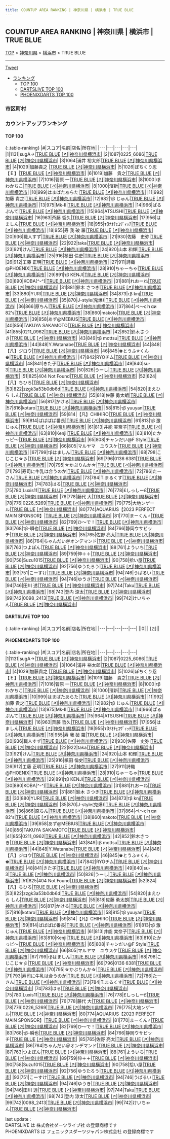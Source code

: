 ```yaml
---
title: COUNTUP AREA RANKING | 神奈川県 | 横浜市 | TRUE BLUE
---
```

## COUNTUP AREA RANKING | 神奈川県 | 横浜市 | TRUE BLUE

[TOP](/darts/rank/) > [神奈川県](/darts/rank/神奈川県/) > [横浜市](/darts/rank/神奈川県/横浜市/) > TRUE BLUE

___

<a href="https://twitter.com/share?ref_src=twsrc%5Etfw" data-text="COUNTUP AREA RANKING | 神奈川県横浜市TRUE BLUE" class="twitter-share-button" data-hashtags="DARTSLIVE,PHOENIXDARTS,darts,ダーツ" data-show-count="false">Tweet</a>

* [ランキング](#カウントアップランキング)
    * [TOP 100](#top-100)
    * [DARTSLIVE TOP 100](#dartslive-top-100)
    * [PHOENIXDARTS TOP 100](#phoenixdarts-top-100)

### 市区町村

<ul>

</ul>

### カウントアップランキング

#### TOP 100



{:.table-ranking}
|#|スコア|名前|店名|所在地|
|---|---|---|---|---|
|1|1131|<span class="rank-name-pd">sugA→</span>|<a href="/darts/rank/shops/10594.html">TRUE BLUE</a> <a href="https://vs.phoenixdarts.com/jp/shop/shopDetailInfo/s_10594?s_seq=10594">[↗]</a>|<a href="/darts/rank/神奈川県/横浜市">神奈川県横浜市</a>|
|2|1087|<span class="rank-name-pd">0225_6086</span>|<a href="/darts/rank/shops/10594.html">TRUE BLUE</a> <a href="https://vs.phoenixdarts.com/jp/shop/shopDetailInfo/s_10594?s_seq=10594">[↗]</a>|<a href="/darts/rank/神奈川県/横浜市">神奈川県横浜市</a>|
|3|1064|<span class="rank-name-pd"><span class="pro-icon-pd"></span>浦井 裕太郎</span>|<a href="/darts/rank/shops/10594.html">TRUE BLUE</a> <a href="https://vs.phoenixdarts.com/jp/shop/shopDetailInfo/s_10594?s_seq=10594">[↗]</a>|<a href="/darts/rank/神奈川県/横浜市">神奈川県横浜市</a>|
|4|1029|<span class="rank-name-pd">加藤貴之 </span>|<a href="/darts/rank/shops/10594.html">TRUE BLUE</a> <a href="https://vs.phoenixdarts.com/jp/shop/shopDetailInfo/s_10594?s_seq=10594">[↗]</a>|<a href="/darts/rank/神奈川県/横浜市">神奈川県横浜市</a>|
|5|1026|<span class="rank-name-pd">ぽちくり忍【Ｅ】</span>|<a href="/darts/rank/shops/10594.html">TRUE BLUE</a> <a href="https://vs.phoenixdarts.com/jp/shop/shopDetailInfo/s_10594?s_seq=10594">[↗]</a>|<a href="/darts/rank/神奈川県/横浜市">神奈川県横浜市</a>|
|6|1019|<span class="rank-name-pd">加藤　貴之</span>|<a href="/darts/rank/shops/10594.html">TRUE BLUE</a> <a href="https://vs.phoenixdarts.com/jp/shop/shopDetailInfo/s_10594?s_seq=10594">[↗]</a>|<a href="/darts/rank/神奈川県/横浜市">神奈川県横浜市</a>|
|7|1016|<span class="rank-name-pd">菅原 一</span>|<a href="/darts/rank/shops/10594.html">TRUE BLUE</a> <a href="https://vs.phoenixdarts.com/jp/shop/shopDetailInfo/s_10594?s_seq=10594">[↗]</a>|<a href="/darts/rank/神奈川県/横浜市">神奈川県横浜市</a>|
|8|1000|<span class="rank-name-pd">τβわかちこ</span>|<a href="/darts/rank/shops/10594.html">TRUE BLUE</a> <a href="https://vs.phoenixdarts.com/jp/shop/shopDetailInfo/s_10594?s_seq=10594">[↗]</a>|<a href="/darts/rank/神奈川県/横浜市">神奈川県横浜市</a>|
|8|1000|<span class="rank-name-pd">濱新</span>|<a href="/darts/rank/shops/10594.html">TRUE BLUE</a> <a href="https://vs.phoenixdarts.com/jp/shop/shopDetailInfo/s_10594?s_seq=10594">[↗]</a>|<a href="/darts/rank/神奈川県/横浜市">神奈川県横浜市</a>|
|10|999|<span class="rank-name-pd">はまばたあらた</span>|<a href="/darts/rank/shops/10594.html">TRUE BLUE</a> <a href="https://vs.phoenixdarts.com/jp/shop/shopDetailInfo/s_10594?s_seq=10594">[↗]</a>|<a href="/darts/rank/神奈川県/横浜市">神奈川県横浜市</a>|
|11|992|<span class="rank-name-pd"><span class="pro-icon-pd"></span>加藤 貴之</span>|<a href="/darts/rank/shops/10594.html">TRUE BLUE</a> <a href="https://vs.phoenixdarts.com/jp/shop/shopDetailInfo/s_10594?s_seq=10594">[↗]</a>|<a href="/darts/rank/神奈川県/横浜市">神奈川県横浜市</a>|
|12|982|<span class="rank-name-pd">τβ じゅん</span>|<a href="/darts/rank/shops/10594.html">TRUE BLUE</a> <a href="https://vs.phoenixdarts.com/jp/shop/shopDetailInfo/s_10594?s_seq=10594">[↗]</a>|<a href="/darts/rank/神奈川県/横浜市">神奈川県横浜市</a>|
|13|975|<span class="rank-name-pd">Mk-Ⅱ</span>|<a href="/darts/rank/shops/10594.html">TRUE BLUE</a> <a href="https://vs.phoenixdarts.com/jp/shop/shopDetailInfo/s_10594?s_seq=10594">[↗]</a>|<a href="/darts/rank/神奈川県/横浜市">神奈川県横浜市</a>|
|14|966|<span class="rank-name-pd">ぱるぷんて</span>|<a href="/darts/rank/shops/10594.html">TRUE BLUE</a> <a href="https://vs.phoenixdarts.com/jp/shop/shopDetailInfo/s_10594?s_seq=10594">[↗]</a>|<a href="/darts/rank/神奈川県/横浜市">神奈川県横浜市</a>|
|15|964|<span class="rank-name-pd">ATSUSHI</span>|<a href="/darts/rank/shops/10594.html">TRUE BLUE</a> <a href="https://vs.phoenixdarts.com/jp/shop/shopDetailInfo/s_10594?s_seq=10594">[↗]</a>|<a href="/darts/rank/神奈川県/横浜市">神奈川県横浜市</a>|
|16|963|<span class="rank-name-pd"><span class="pro-icon-pd"></span>斉藤 哲久</span>|<a href="/darts/rank/shops/10594.html">TRUE BLUE</a> <a href="https://vs.phoenixdarts.com/jp/shop/shopDetailInfo/s_10594?s_seq=10594">[↗]</a>|<a href="/darts/rank/神奈川県/横浜市">神奈川県横浜市</a>|
|17|956|<span class="rank-name-pd">はましん</span>|<a href="/darts/rank/shops/10594.html">TRUE BLUE</a> <a href="https://vs.phoenixdarts.com/jp/shop/shopDetailInfo/s_10594?s_seq=10594">[↗]</a>|<a href="/darts/rank/神奈川県/横浜市">神奈川県横浜市</a>|
|18|955|<span class="rank-name-pd">τβﾅｵﾁｪｺｳﾞｨｯﾁ</span>|<a href="/darts/rank/shops/10594.html">TRUE BLUE</a> <a href="https://vs.phoenixdarts.com/jp/shop/shopDetailInfo/s_10594?s_seq=10594">[↗]</a>|<a href="/darts/rank/神奈川県/横浜市">神奈川県横浜市</a>|
|18|955|<span class="rank-name-pd">寿 我 破 羅</span>|<a href="/darts/rank/shops/10594.html">TRUE BLUE</a> <a href="https://vs.phoenixdarts.com/jp/shop/shopDetailInfo/s_10594?s_seq=10594">[↗]</a>|<a href="/darts/rank/神奈川県/横浜市">神奈川県横浜市</a>|
|20|936|<span class="rank-name-pd">職人すず</span>|<a href="/darts/rank/shops/10594.html">TRUE BLUE</a> <a href="https://vs.phoenixdarts.com/jp/shop/shopDetailInfo/s_10594?s_seq=10594">[↗]</a>|<a href="/darts/rank/神奈川県/横浜市">神奈川県横浜市</a>|
|21|930|<span class="rank-name-pd">佐藤　史弥</span>|<a href="/darts/rank/shops/10594.html">TRUE BLUE</a> <a href="https://vs.phoenixdarts.com/jp/shop/shopDetailInfo/s_10594?s_seq=10594">[↗]</a>|<a href="/darts/rank/神奈川県/横浜市">神奈川県横浜市</a>|
|22|922|<span class="rank-name-pd">taka</span>|<a href="/darts/rank/shops/10594.html">TRUE BLUE</a> <a href="https://vs.phoenixdarts.com/jp/shop/shopDetailInfo/s_10594?s_seq=10594">[↗]</a>|<a href="/darts/rank/神奈川県/横浜市">神奈川県横浜市</a>|
|23|921|<span class="rank-name-pd">けん</span>|<a href="/darts/rank/shops/10594.html">TRUE BLUE</a> <a href="https://vs.phoenixdarts.com/jp/shop/shopDetailInfo/s_10594?s_seq=10594">[↗]</a>|<a href="/darts/rank/神奈川県/横浜市">神奈川県横浜市</a>|
|24|920|<span class="rank-name-pd"><span class="pro-icon-pd"></span>山本 和輝</span>|<a href="/darts/rank/shops/10594.html">TRUE BLUE</a> <a href="https://vs.phoenixdarts.com/jp/shop/shopDetailInfo/s_10594?s_seq=10594">[↗]</a>|<a href="/darts/rank/神奈川県/横浜市">神奈川県横浜市</a>|
|25|916|<span class="rank-name-pd">槙田 倫史</span>|<a href="/darts/rank/shops/10594.html">TRUE BLUE</a> <a href="https://vs.phoenixdarts.com/jp/shop/shopDetailInfo/s_10594?s_seq=10594">[↗]</a>|<a href="/darts/rank/神奈川県/横浜市">神奈川県横浜市</a>|
|26|912|<span class="rank-name-pd">工藤 正明</span>|<a href="/darts/rank/shops/10594.html">TRUE BLUE</a> <a href="https://vs.phoenixdarts.com/jp/shop/shopDetailInfo/s_10594?s_seq=10594">[↗]</a>|<a href="/darts/rank/神奈川県/横浜市">神奈川県横浜市</a>|
|27|911|<span class="rank-name-pd">詩織@PHOENIX</span>|<a href="/darts/rank/shops/10594.html">TRUE BLUE</a> <a href="https://vs.phoenixdarts.com/jp/shop/shopDetailInfo/s_10594?s_seq=10594">[↗]</a>|<a href="/darts/rank/神奈川県/横浜市">神奈川県横浜市</a>|
|28|910|<span class="rank-name-pd">ちゃーちゃ</span>|<a href="/darts/rank/shops/10594.html">TRUE BLUE</a> <a href="https://vs.phoenixdarts.com/jp/shop/shopDetailInfo/s_10594?s_seq=10594">[↗]</a>|<a href="/darts/rank/神奈川県/横浜市">神奈川県横浜市</a>|
|29|891|<span class="rank-name-pd">τβ KENJI</span>|<a href="/darts/rank/shops/10594.html">TRUE BLUE</a> <a href="https://vs.phoenixdarts.com/jp/shop/shopDetailInfo/s_10594?s_seq=10594">[↗]</a>|<a href="/darts/rank/神奈川県/横浜市">神奈川県横浜市</a>|
|30|890|<span class="rank-name-pd">KOBA[^-^]</span>|<a href="/darts/rank/shops/10594.html">TRUE BLUE</a> <a href="https://vs.phoenixdarts.com/jp/shop/shopDetailInfo/s_10594?s_seq=10594">[↗]</a>|<a href="/darts/rank/神奈川県/横浜市">神奈川県横浜市</a>|
|31|881|<span class="rank-name-pd">れおーね</span>|<a href="/darts/rank/shops/10594.html">TRUE BLUE</a> <a href="https://vs.phoenixdarts.com/jp/shop/shopDetailInfo/s_10594?s_seq=10594">[↗]</a>|<a href="/darts/rank/神奈川県/横浜市">神奈川県横浜市</a>|
|31|881|<span class="rank-name-pd">鈴木 さつき</span>|<a href="/darts/rank/shops/10594.html">TRUE BLUE</a> <a href="https://vs.phoenixdarts.com/jp/shop/shopDetailInfo/s_10594?s_seq=10594">[↗]</a>|<a href="/darts/rank/神奈川県/横浜市">神奈川県横浜市</a>|
|33|880|<span class="rank-name-pd">YURI</span>|<a href="/darts/rank/shops/10594.html">TRUE BLUE</a> <a href="https://vs.phoenixdarts.com/jp/shop/shopDetailInfo/s_10594?s_seq=10594">[↗]</a>|<a href="/darts/rank/神奈川県/横浜市">神奈川県横浜市</a>|
|34|873|<span class="rank-name-pd">τβ knj</span>|<a href="/darts/rank/shops/10594.html">TRUE BLUE</a> <a href="https://vs.phoenixdarts.com/jp/shop/shopDetailInfo/s_10594?s_seq=10594">[↗]</a>|<a href="/darts/rank/神奈川県/横浜市">神奈川県横浜市</a>|
|35|870|<span class="rank-name-pd">J-style(鬼爆)</span>|<a href="/darts/rank/shops/10594.html">TRUE BLUE</a> <a href="https://vs.phoenixdarts.com/jp/shop/shopDetailInfo/s_10594?s_seq=10594">[↗]</a>|<a href="/darts/rank/神奈川県/横浜市">神奈川県横浜市</a>|
|36|866|<span class="rank-name-pd">原ちん</span>|<a href="/darts/rank/shops/10594.html">TRUE BLUE</a> <a href="https://vs.phoenixdarts.com/jp/shop/shopDetailInfo/s_10594?s_seq=10594">[↗]</a>|<a href="/darts/rank/神奈川県/横浜市">神奈川県横浜市</a>|
|37|864|<span class="rank-name-pd">ぺ～сｈαи 82&#x27;s</span>|<a href="/darts/rank/shops/10594.html">TRUE BLUE</a> <a href="https://vs.phoenixdarts.com/jp/shop/shopDetailInfo/s_10594?s_seq=10594">[↗]</a>|<a href="/darts/rank/神奈川県/横浜市">神奈川県横浜市</a>|
|38|860|<span class="rank-name-pd">makoto</span>|<a href="/darts/rank/shops/10594.html">TRUE BLUE</a> <a href="https://vs.phoenixdarts.com/jp/shop/shopDetailInfo/s_10594?s_seq=10594">[↗]</a>|<a href="/darts/rank/神奈川県/横浜市">神奈川県横浜市</a>|
|39|858|<span class="rank-name-pd">あず@MEBIUS</span>|<a href="/darts/rank/shops/10594.html">TRUE BLUE</a> <a href="https://vs.phoenixdarts.com/jp/shop/shopDetailInfo/s_10594?s_seq=10594">[↗]</a>|<a href="/darts/rank/神奈川県/横浜市">神奈川県横浜市</a>|
|40|856|<span class="rank-name-pd">TAKUYA SAKAMOTO</span>|<a href="/darts/rank/shops/10594.html">TRUE BLUE</a> <a href="https://vs.phoenixdarts.com/jp/shop/shopDetailInfo/s_10594?s_seq=10594">[↗]</a>|<a href="/darts/rank/神奈川県/横浜市">神奈川県横浜市</a>|
|41|855|<span class="rank-name-pd">0211_0962</span>|<a href="/darts/rank/shops/10594.html">TRUE BLUE</a> <a href="https://vs.phoenixdarts.com/jp/shop/shopDetailInfo/s_10594?s_seq=10594">[↗]</a>|<a href="/darts/rank/神奈川県/横浜市">神奈川県横浜市</a>|
|42|852|<span class="rank-name-pd">鈴木さつき</span>|<a href="/darts/rank/shops/10594.html">TRUE BLUE</a> <a href="https://vs.phoenixdarts.com/jp/shop/shopDetailInfo/s_10594?s_seq=10594">[↗]</a>|<a href="/darts/rank/神奈川県/横浜市">神奈川県横浜市</a>|
|43|849|<span class="rank-name-pd">τβ mottsu</span>|<a href="/darts/rank/shops/10594.html">TRUE BLUE</a> <a href="https://vs.phoenixdarts.com/jp/shop/shopDetailInfo/s_10594?s_seq=10594">[↗]</a>|<a href="/darts/rank/神奈川県/横浜市">神奈川県横浜市</a>|
|44|848|<span class="rank-name-pd">Y.Watanabe</span>|<a href="/darts/rank/shops/10594.html">TRUE BLUE</a> <a href="https://vs.phoenixdarts.com/jp/shop/shopDetailInfo/s_10594?s_seq=10594">[↗]</a>|<a href="/darts/rank/神奈川県/横浜市">神奈川県横浜市</a>|
|44|848|<span class="rank-name-pd">【凡】ジロウ</span>|<a href="/darts/rank/shops/10594.html">TRUE BLUE</a> <a href="https://vs.phoenixdarts.com/jp/shop/shopDetailInfo/s_10594?s_seq=10594">[↗]</a>|<a href="/darts/rank/神奈川県/横浜市">神奈川県横浜市</a>|
|46|845|<span class="rank-name-pd">♚とうふ✯くん♚</span>|<a href="/darts/rank/shops/10594.html">TRUE BLUE</a> <a href="https://vs.phoenixdarts.com/jp/shop/shopDetailInfo/s_10594?s_seq=10594">[↗]</a>|<a href="/darts/rank/神奈川県/横浜市">神奈川県横浜市</a>|
|47|842|<span class="rank-name-pd">RYOチム</span>|<a href="/darts/rank/shops/10594.html">TRUE BLUE</a> <a href="https://vs.phoenixdarts.com/jp/shop/shopDetailInfo/s_10594?s_seq=10594">[↗]</a>|<a href="/darts/rank/神奈川県/横浜市">神奈川県横浜市</a>|
|48|841|<span class="rank-name-pd">きた子</span>|<a href="/darts/rank/shops/10594.html">TRUE BLUE</a> <a href="https://vs.phoenixdarts.com/jp/shop/shopDetailInfo/s_10594?s_seq=10594">[↗]</a>|<a href="/darts/rank/神奈川県/横浜市">神奈川県横浜市</a>|
|49|840|<span class="rank-name-pd">su-3</span>|<a href="/darts/rank/shops/10594.html">TRUE BLUE</a> <a href="https://vs.phoenixdarts.com/jp/shop/shopDetailInfo/s_10594?s_seq=10594">[↗]</a>|<a href="/darts/rank/神奈川県/横浜市">神奈川県横浜市</a>|
|50|826|<span class="rank-name-pd">うーし</span>|<a href="/darts/rank/shops/10594.html">TRUE BLUE</a> <a href="https://vs.phoenixdarts.com/jp/shop/shopDetailInfo/s_10594?s_seq=10594">[↗]</a>|<a href="/darts/rank/神奈川県/横浜市">神奈川県横浜市</a>|
|51|825|<span class="rank-name-pd">404 Not  Found</span>|<a href="/darts/rank/shops/10594.html">TRUE BLUE</a> <a href="https://vs.phoenixdarts.com/jp/shop/shopDetailInfo/s_10594?s_seq=10594">[↗]</a>|<a href="/darts/rank/神奈川県/横浜市">神奈川県横浜市</a>|
|52|824|<span class="rank-name-pd">【凡】ちひろ</span>|<a href="/darts/rank/shops/10594.html">TRUE BLUE</a> <a href="https://vs.phoenixdarts.com/jp/shop/shopDetailInfo/s_10594?s_seq=10594">[↗]</a>|<a href="/darts/rank/神奈川県/横浜市">神奈川県横浜市</a>|
|53|822|<span class="rank-name-pd">zzgk3a53b0db6d</span>|<a href="/darts/rank/shops/10594.html">TRUE BLUE</a> <a href="https://vs.phoenixdarts.com/jp/shop/shopDetailInfo/s_10594?s_seq=10594">[↗]</a>|<a href="/darts/rank/神奈川県/横浜市">神奈川県横浜市</a>|
|54|820|<span class="rank-name-pd">まえひら しん</span>|<a href="/darts/rank/shops/10594.html">TRUE BLUE</a> <a href="https://vs.phoenixdarts.com/jp/shop/shopDetailInfo/s_10594?s_seq=10594">[↗]</a>|<a href="/darts/rank/神奈川県/横浜市">神奈川県横浜市</a>|
|55|818|<span class="rank-name-pd"><span class="pro-icon-pd"></span>佐藤 勇太朗</span>|<a href="/darts/rank/shops/10594.html">TRUE BLUE</a> <a href="https://vs.phoenixdarts.com/jp/shop/shopDetailInfo/s_10594?s_seq=10594">[↗]</a>|<a href="/darts/rank/神奈川県/横浜市">神奈川県横浜市</a>|
|56|817|<span class="rank-name-pd">かける</span>|<a href="/darts/rank/shops/10594.html">TRUE BLUE</a> <a href="https://vs.phoenixdarts.com/jp/shop/shopDetailInfo/s_10594?s_seq=10594">[↗]</a>|<a href="/darts/rank/神奈川県/横浜市">神奈川県横浜市</a>|
|57|816|<span class="rank-name-pd">kotaro</span>|<a href="/darts/rank/shops/10594.html">TRUE BLUE</a> <a href="https://vs.phoenixdarts.com/jp/shop/shopDetailInfo/s_10594?s_seq=10594">[↗]</a>|<a href="/darts/rank/神奈川県/横浜市">神奈川県横浜市</a>|
|58|815|<span class="rank-name-pd">τβ yuuyan</span>|<a href="/darts/rank/shops/10594.html">TRUE BLUE</a> <a href="https://vs.phoenixdarts.com/jp/shop/shopDetailInfo/s_10594?s_seq=10594">[↗]</a>|<a href="/darts/rank/神奈川県/横浜市">神奈川県横浜市</a>|
|59|814|<span class="rank-name-pd">【凡】CHIHIRO</span>|<a href="/darts/rank/shops/10594.html">TRUE BLUE</a> <a href="https://vs.phoenixdarts.com/jp/shop/shopDetailInfo/s_10594?s_seq=10594">[↗]</a>|<a href="/darts/rank/神奈川県/横浜市">神奈川県横浜市</a>|
|59|814|<span class="rank-name-pd">ばばばば番長</span>|<a href="/darts/rank/shops/10594.html">TRUE BLUE</a> <a href="https://vs.phoenixdarts.com/jp/shop/shopDetailInfo/s_10594?s_seq=10594">[↗]</a>|<a href="/darts/rank/神奈川県/横浜市">神奈川県横浜市</a>|
|61|813|<span class="rank-name-pd">τβ 激じゅん</span>|<a href="/darts/rank/shops/10594.html">TRUE BLUE</a> <a href="https://vs.phoenixdarts.com/jp/shop/shopDetailInfo/s_10594?s_seq=10594">[↗]</a>|<a href="/darts/rank/神奈川県/横浜市">神奈川県横浜市</a>|
|61|813|<span class="rank-name-pd">井能 実奈子</span>|<a href="/darts/rank/shops/10594.html">TRUE BLUE</a> <a href="https://vs.phoenixdarts.com/jp/shop/shopDetailInfo/s_10594?s_seq=10594">[↗]</a>|<a href="/darts/rank/神奈川県/横浜市">神奈川県横浜市</a>|
|63|810|<span class="rank-name-pd">Kenji</span>|<a href="/darts/rank/shops/10594.html">TRUE BLUE</a> <a href="https://vs.phoenixdarts.com/jp/shop/shopDetailInfo/s_10594?s_seq=10594">[↗]</a>|<a href="/darts/rank/神奈川県/横浜市">神奈川県横浜市</a>|
|63|810|<span class="rank-name-pd">たかっピ～</span>|<a href="/darts/rank/shops/10594.html">TRUE BLUE</a> <a href="https://vs.phoenixdarts.com/jp/shop/shopDetailInfo/s_10594?s_seq=10594">[↗]</a>|<a href="/darts/rank/神奈川県/横浜市">神奈川県横浜市</a>|
|65|808|<span class="rank-name-pd">チャンだい@F Style</span>|<a href="/darts/rank/shops/10594.html">TRUE BLUE</a> <a href="https://vs.phoenixdarts.com/jp/shop/shopDetailInfo/s_10594?s_seq=10594">[↗]</a>|<a href="/darts/rank/神奈川県/横浜市">神奈川県横浜市</a>|
|66|805|<span class="rank-name-pd">マルヤマ　ユウスケ</span>|<a href="/darts/rank/shops/10594.html">TRUE BLUE</a> <a href="https://vs.phoenixdarts.com/jp/shop/shopDetailInfo/s_10594?s_seq=10594">[↗]</a>|<a href="/darts/rank/神奈川県/横浜市">神奈川県横浜市</a>|
|67|799|<span class="rank-name-pd">τβはましん</span>|<a href="/darts/rank/shops/10594.html">TRUE BLUE</a> <a href="https://vs.phoenixdarts.com/jp/shop/shopDetailInfo/s_10594?s_seq=10594">[↗]</a>|<a href="/darts/rank/神奈川県/横浜市">神奈川県横浜市</a>|
|68|798|<span class="rank-name-pd">こじこじ☆彡</span>|<a href="/darts/rank/shops/10594.html">TRUE BLUE</a> <a href="https://vs.phoenixdarts.com/jp/shop/shopDetailInfo/s_10594?s_seq=10594">[↗]</a>|<a href="/darts/rank/神奈川県/横浜市">神奈川県横浜市</a>|
|69|796|<span class="rank-name-pd">0136 6381</span>|<a href="/darts/rank/shops/10594.html">TRUE BLUE</a> <a href="https://vs.phoenixdarts.com/jp/shop/shopDetailInfo/s_10594?s_seq=10594">[↗]</a>|<a href="/darts/rank/神奈川県/横浜市">神奈川県横浜市</a>|
|70|795|<span class="rank-name-pd">☆かぷりんか☆</span>|<a href="/darts/rank/shops/10594.html">TRUE BLUE</a> <a href="https://vs.phoenixdarts.com/jp/shop/shopDetailInfo/s_10594?s_seq=10594">[↗]</a>|<a href="/darts/rank/神奈川県/横浜市">神奈川県横浜市</a>|
|71|793|<span class="rank-name-pd">寿司に牛乳は合うのか</span>|<a href="/darts/rank/shops/10594.html">TRUE BLUE</a> <a href="https://vs.phoenixdarts.com/jp/shop/shopDetailInfo/s_10594?s_seq=10594">[↗]</a>|<a href="/darts/rank/神奈川県/横浜市">神奈川県横浜市</a>|
|72|786|<span class="rank-name-pd">たーさん</span>|<a href="/darts/rank/shops/10594.html">TRUE BLUE</a> <a href="https://vs.phoenixdarts.com/jp/shop/shopDetailInfo/s_10594?s_seq=10594">[↗]</a>|<a href="/darts/rank/神奈川県/横浜市">神奈川県横浜市</a>|
|73|784|<span class="rank-name-pd">T.まるくす</span>|<a href="/darts/rank/shops/10594.html">TRUE BLUE</a> <a href="https://vs.phoenixdarts.com/jp/shop/shopDetailInfo/s_10594?s_seq=10594">[↗]</a>|<a href="/darts/rank/神奈川県/横浜市">神奈川県横浜市</a>|
|74|783|<span class="rank-name-pd">はる</span>|<a href="/darts/rank/shops/10594.html">TRUE BLUE</a> <a href="https://vs.phoenixdarts.com/jp/shop/shopDetailInfo/s_10594?s_seq=10594">[↗]</a>|<a href="/darts/rank/神奈川県/横浜市">神奈川県横浜市</a>|
|75|780|<span class="rank-name-pd">Luxis11</span>|<a href="/darts/rank/shops/10594.html">TRUE BLUE</a> <a href="https://vs.phoenixdarts.com/jp/shop/shopDetailInfo/s_10594?s_seq=10594">[↗]</a>|<a href="/darts/rank/神奈川県/横浜市">神奈川県横浜市</a>|
|76|778|<span class="rank-name-pd">£しっしー£</span>|<a href="/darts/rank/shops/10594.html">TRUE BLUE</a> <a href="https://vs.phoenixdarts.com/jp/shop/shopDetailInfo/s_10594?s_seq=10594">[↗]</a>|<a href="/darts/rank/神奈川県/横浜市">神奈川県横浜市</a>|
|76|778|<span class="rank-name-pd"><span class="pro-icon-pd"></span>藤代 大</span>|<a href="/darts/rank/shops/10594.html">TRUE BLUE</a> <a href="https://vs.phoenixdarts.com/jp/shop/shopDetailInfo/s_10594?s_seq=10594">[↗]</a>|<a href="/darts/rank/神奈川県/横浜市">神奈川県横浜市</a>|
|78|776|<span class="rank-name-pd">0226_5269</span>|<a href="/darts/rank/shops/10594.html">TRUE BLUE</a> <a href="https://vs.phoenixdarts.com/jp/shop/shopDetailInfo/s_10594?s_seq=10594">[↗]</a>|<a href="/darts/rank/神奈川県/横浜市">神奈川県横浜市</a>|
|79|775|<span class="rank-name-pd">大地ンゲール</span>|<a href="/darts/rank/shops/10594.html">TRUE BLUE</a> <a href="https://vs.phoenixdarts.com/jp/shop/shopDetailInfo/s_10594?s_seq=10594">[↗]</a>|<a href="/darts/rank/神奈川県/横浜市">神奈川県横浜市</a>|
|80|774|<span class="rank-name-pd">AQUARIUS【2023 PERFECT MAIN SPONSOR】</span>|<a href="/darts/rank/shops/10594.html">TRUE BLUE</a> <a href="https://vs.phoenixdarts.com/jp/shop/shopDetailInfo/s_10594?s_seq=10594">[↗]</a>|<a href="/darts/rank/神奈川県/横浜市">神奈川県横浜市</a>|
|81|770|<span class="rank-name-pd">まーくん♂</span>|<a href="/darts/rank/shops/10594.html">TRUE BLUE</a> <a href="https://vs.phoenixdarts.com/jp/shop/shopDetailInfo/s_10594?s_seq=10594">[↗]</a>|<a href="/darts/rank/神奈川県/横浜市">神奈川県横浜市</a>|
|82|769|<span class="rank-name-pd">ひ〜で！</span>|<a href="/darts/rank/shops/10594.html">TRUE BLUE</a> <a href="https://vs.phoenixdarts.com/jp/shop/shopDetailInfo/s_10594?s_seq=10594">[↗]</a>|<a href="/darts/rank/神奈川県/横浜市">神奈川県横浜市</a>|
|83|768|<span class="rank-name-pd">τβ-瞬也</span>|<a href="/darts/rank/shops/10594.html">TRUE BLUE</a> <a href="https://vs.phoenixdarts.com/jp/shop/shopDetailInfo/s_10594?s_seq=10594">[↗]</a>|<a href="/darts/rank/神奈川県/横浜市">神奈川県横浜市</a>|
|84|766|<span class="rank-name-pd">静岡ウサビッチ</span>|<a href="/darts/rank/shops/10594.html">TRUE BLUE</a> <a href="https://vs.phoenixdarts.com/jp/shop/shopDetailInfo/s_10594?s_seq=10594">[↗]</a>|<a href="/darts/rank/神奈川県/横浜市">神奈川県横浜市</a>|
|85|765|<span class="rank-name-pd">佐野 亮太</span>|<a href="/darts/rank/shops/10594.html">TRUE BLUE</a> <a href="https://vs.phoenixdarts.com/jp/shop/shopDetailInfo/s_10594?s_seq=10594">[↗]</a>|<a href="/darts/rank/神奈川県/横浜市">神奈川県横浜市</a>|
|86|764|<span class="rank-name-pd">ちゃんだい＠オンデマンド</span>|<a href="/darts/rank/shops/10594.html">TRUE BLUE</a> <a href="https://vs.phoenixdarts.com/jp/shop/shopDetailInfo/s_10594?s_seq=10594">[↗]</a>|<a href="/darts/rank/神奈川県/横浜市">神奈川県横浜市</a>|
|87|763|<span class="rank-name-pd">つよぽん</span>|<a href="/darts/rank/shops/10594.html">TRUE BLUE</a> <a href="https://vs.phoenixdarts.com/jp/shop/shopDetailInfo/s_10594?s_seq=10594">[↗]</a>|<a href="/darts/rank/神奈川県/横浜市">神奈川県横浜市</a>|
|88|761|<span class="rank-name-pd">よういち</span>|<a href="/darts/rank/shops/10594.html">TRUE BLUE</a> <a href="https://vs.phoenixdarts.com/jp/shop/shopDetailInfo/s_10594?s_seq=10594">[↗]</a>|<a href="/darts/rank/神奈川県/横浜市">神奈川県横浜市</a>|
|89|759|<span class="rank-name-pd">伸＋＋</span>|<a href="/darts/rank/shops/10594.html">TRUE BLUE</a> <a href="https://vs.phoenixdarts.com/jp/shop/shopDetailInfo/s_10594?s_seq=10594">[↗]</a>|<a href="/darts/rank/神奈川県/横浜市">神奈川県横浜市</a>|
|90|758|<span class="rank-name-pd">Suzu1015</span>|<a href="/darts/rank/shops/10594.html">TRUE BLUE</a> <a href="https://vs.phoenixdarts.com/jp/shop/shopDetailInfo/s_10594?s_seq=10594">[↗]</a>|<a href="/darts/rank/神奈川県/横浜市">神奈川県横浜市</a>|
|90|758|<span class="rank-name-pd">拾い屋</span>|<a href="/darts/rank/shops/10594.html">TRUE BLUE</a> <a href="https://vs.phoenixdarts.com/jp/shop/shopDetailInfo/s_10594?s_seq=10594">[↗]</a>|<a href="/darts/rank/神奈川県/横浜市">神奈川県横浜市</a>|
|92|756|<span class="rank-name-pd">ゆうたろう</span>|<a href="/darts/rank/shops/10594.html">TRUE BLUE</a> <a href="https://vs.phoenixdarts.com/jp/shop/shopDetailInfo/s_10594?s_seq=10594">[↗]</a>|<a href="/darts/rank/神奈川県/横浜市">神奈川県横浜市</a>|
|93|751|<span class="rank-name-pd">こーすけ</span>|<a href="/darts/rank/shops/10594.html">TRUE BLUE</a> <a href="https://vs.phoenixdarts.com/jp/shop/shopDetailInfo/s_10594?s_seq=10594">[↗]</a>|<a href="/darts/rank/神奈川県/横浜市">神奈川県横浜市</a>|
|94|746|<span class="rank-name-pd">うぱるい</span>|<a href="/darts/rank/shops/10594.html">TRUE BLUE</a> <a href="https://vs.phoenixdarts.com/jp/shop/shopDetailInfo/s_10594?s_seq=10594">[↗]</a>|<a href="/darts/rank/神奈川県/横浜市">神奈川県横浜市</a>|
|94|746|<span class="rank-name-pd">ゆうき</span>|<a href="/darts/rank/shops/10594.html">TRUE BLUE</a> <a href="https://vs.phoenixdarts.com/jp/shop/shopDetailInfo/s_10594?s_seq=10594">[↗]</a>|<a href="/darts/rank/神奈川県/横浜市">神奈川県横浜市</a>|
|94|746|<span class="rank-name-pd"><span class="pro-icon-pd"></span>田川 透</span>|<a href="/darts/rank/shops/10594.html">TRUE BLUE</a> <a href="https://vs.phoenixdarts.com/jp/shop/shopDetailInfo/s_10594?s_seq=10594">[↗]</a>|<a href="/darts/rank/神奈川県/横浜市">神奈川県横浜市</a>|
|97|744|<span class="rank-name-pd">Taku</span>|<a href="/darts/rank/shops/10594.html">TRUE BLUE</a> <a href="https://vs.phoenixdarts.com/jp/shop/shopDetailInfo/s_10594?s_seq=10594">[↗]</a>|<a href="/darts/rank/神奈川県/横浜市">神奈川県横浜市</a>|
|98|743|<span class="rank-name-pd"><span class="pro-icon-pd"></span>登内 涼太</span>|<a href="/darts/rank/shops/10594.html">TRUE BLUE</a> <a href="https://vs.phoenixdarts.com/jp/shop/shopDetailInfo/s_10594?s_seq=10594">[↗]</a>|<a href="/darts/rank/神奈川県/横浜市">神奈川県横浜市</a>|
|99|742|<span class="rank-name-pd">0098_2413</span>|<a href="/darts/rank/shops/10594.html">TRUE BLUE</a> <a href="https://vs.phoenixdarts.com/jp/shop/shopDetailInfo/s_10594?s_seq=10594">[↗]</a>|<a href="/darts/rank/神奈川県/横浜市">神奈川県横浜市</a>|
|99|742|<span class="rank-name-pd">けいちゃん</span>|<a href="/darts/rank/shops/10594.html">TRUE BLUE</a> <a href="https://vs.phoenixdarts.com/jp/shop/shopDetailInfo/s_10594?s_seq=10594">[↗]</a>|<a href="/darts/rank/神奈川県/横浜市">神奈川県横浜市</a>|


#### DARTSLIVE TOP 100



{:.table-ranking}
|#|スコア|名前|店名|所在地|
|---|---|---|---|---|
||0|<span class="rank-name-dl"> </span>|<a href="/darts/rank/shops/.html"></a> <a href="">[↗]</a>|<a href="/darts/rank//"></a>|


#### PHOENIXDARTS TOP 100



{:.table-ranking}
|#|スコア|名前|店名|所在地|
|---|---|---|---|---|
|1|1131|<span class="rank-name-pd">sugA→</span>|<a href="/darts/rank/shops/10594.html">TRUE BLUE</a> <a href="https://vs.phoenixdarts.com/jp/shop/shopDetailInfo/s_10594?s_seq=10594">[↗]</a>|<a href="/darts/rank/神奈川県/横浜市">神奈川県横浜市</a>|
|2|1087|<span class="rank-name-pd">0225_6086</span>|<a href="/darts/rank/shops/10594.html">TRUE BLUE</a> <a href="https://vs.phoenixdarts.com/jp/shop/shopDetailInfo/s_10594?s_seq=10594">[↗]</a>|<a href="/darts/rank/神奈川県/横浜市">神奈川県横浜市</a>|
|3|1064|<span class="rank-name-pd"><span class="pro-icon-pd"></span>浦井 裕太郎</span>|<a href="/darts/rank/shops/10594.html">TRUE BLUE</a> <a href="https://vs.phoenixdarts.com/jp/shop/shopDetailInfo/s_10594?s_seq=10594">[↗]</a>|<a href="/darts/rank/神奈川県/横浜市">神奈川県横浜市</a>|
|4|1029|<span class="rank-name-pd">加藤貴之 </span>|<a href="/darts/rank/shops/10594.html">TRUE BLUE</a> <a href="https://vs.phoenixdarts.com/jp/shop/shopDetailInfo/s_10594?s_seq=10594">[↗]</a>|<a href="/darts/rank/神奈川県/横浜市">神奈川県横浜市</a>|
|5|1026|<span class="rank-name-pd">ぽちくり忍【Ｅ】</span>|<a href="/darts/rank/shops/10594.html">TRUE BLUE</a> <a href="https://vs.phoenixdarts.com/jp/shop/shopDetailInfo/s_10594?s_seq=10594">[↗]</a>|<a href="/darts/rank/神奈川県/横浜市">神奈川県横浜市</a>|
|6|1019|<span class="rank-name-pd">加藤　貴之</span>|<a href="/darts/rank/shops/10594.html">TRUE BLUE</a> <a href="https://vs.phoenixdarts.com/jp/shop/shopDetailInfo/s_10594?s_seq=10594">[↗]</a>|<a href="/darts/rank/神奈川県/横浜市">神奈川県横浜市</a>|
|7|1016|<span class="rank-name-pd">菅原 一</span>|<a href="/darts/rank/shops/10594.html">TRUE BLUE</a> <a href="https://vs.phoenixdarts.com/jp/shop/shopDetailInfo/s_10594?s_seq=10594">[↗]</a>|<a href="/darts/rank/神奈川県/横浜市">神奈川県横浜市</a>|
|8|1000|<span class="rank-name-pd">τβわかちこ</span>|<a href="/darts/rank/shops/10594.html">TRUE BLUE</a> <a href="https://vs.phoenixdarts.com/jp/shop/shopDetailInfo/s_10594?s_seq=10594">[↗]</a>|<a href="/darts/rank/神奈川県/横浜市">神奈川県横浜市</a>|
|8|1000|<span class="rank-name-pd">濱新</span>|<a href="/darts/rank/shops/10594.html">TRUE BLUE</a> <a href="https://vs.phoenixdarts.com/jp/shop/shopDetailInfo/s_10594?s_seq=10594">[↗]</a>|<a href="/darts/rank/神奈川県/横浜市">神奈川県横浜市</a>|
|10|999|<span class="rank-name-pd">はまばたあらた</span>|<a href="/darts/rank/shops/10594.html">TRUE BLUE</a> <a href="https://vs.phoenixdarts.com/jp/shop/shopDetailInfo/s_10594?s_seq=10594">[↗]</a>|<a href="/darts/rank/神奈川県/横浜市">神奈川県横浜市</a>|
|11|992|<span class="rank-name-pd"><span class="pro-icon-pd"></span>加藤 貴之</span>|<a href="/darts/rank/shops/10594.html">TRUE BLUE</a> <a href="https://vs.phoenixdarts.com/jp/shop/shopDetailInfo/s_10594?s_seq=10594">[↗]</a>|<a href="/darts/rank/神奈川県/横浜市">神奈川県横浜市</a>|
|12|982|<span class="rank-name-pd">τβ じゅん</span>|<a href="/darts/rank/shops/10594.html">TRUE BLUE</a> <a href="https://vs.phoenixdarts.com/jp/shop/shopDetailInfo/s_10594?s_seq=10594">[↗]</a>|<a href="/darts/rank/神奈川県/横浜市">神奈川県横浜市</a>|
|13|975|<span class="rank-name-pd">Mk-Ⅱ</span>|<a href="/darts/rank/shops/10594.html">TRUE BLUE</a> <a href="https://vs.phoenixdarts.com/jp/shop/shopDetailInfo/s_10594?s_seq=10594">[↗]</a>|<a href="/darts/rank/神奈川県/横浜市">神奈川県横浜市</a>|
|14|966|<span class="rank-name-pd">ぱるぷんて</span>|<a href="/darts/rank/shops/10594.html">TRUE BLUE</a> <a href="https://vs.phoenixdarts.com/jp/shop/shopDetailInfo/s_10594?s_seq=10594">[↗]</a>|<a href="/darts/rank/神奈川県/横浜市">神奈川県横浜市</a>|
|15|964|<span class="rank-name-pd">ATSUSHI</span>|<a href="/darts/rank/shops/10594.html">TRUE BLUE</a> <a href="https://vs.phoenixdarts.com/jp/shop/shopDetailInfo/s_10594?s_seq=10594">[↗]</a>|<a href="/darts/rank/神奈川県/横浜市">神奈川県横浜市</a>|
|16|963|<span class="rank-name-pd"><span class="pro-icon-pd"></span>斉藤 哲久</span>|<a href="/darts/rank/shops/10594.html">TRUE BLUE</a> <a href="https://vs.phoenixdarts.com/jp/shop/shopDetailInfo/s_10594?s_seq=10594">[↗]</a>|<a href="/darts/rank/神奈川県/横浜市">神奈川県横浜市</a>|
|17|956|<span class="rank-name-pd">はましん</span>|<a href="/darts/rank/shops/10594.html">TRUE BLUE</a> <a href="https://vs.phoenixdarts.com/jp/shop/shopDetailInfo/s_10594?s_seq=10594">[↗]</a>|<a href="/darts/rank/神奈川県/横浜市">神奈川県横浜市</a>|
|18|955|<span class="rank-name-pd">τβﾅｵﾁｪｺｳﾞｨｯﾁ</span>|<a href="/darts/rank/shops/10594.html">TRUE BLUE</a> <a href="https://vs.phoenixdarts.com/jp/shop/shopDetailInfo/s_10594?s_seq=10594">[↗]</a>|<a href="/darts/rank/神奈川県/横浜市">神奈川県横浜市</a>|
|18|955|<span class="rank-name-pd">寿 我 破 羅</span>|<a href="/darts/rank/shops/10594.html">TRUE BLUE</a> <a href="https://vs.phoenixdarts.com/jp/shop/shopDetailInfo/s_10594?s_seq=10594">[↗]</a>|<a href="/darts/rank/神奈川県/横浜市">神奈川県横浜市</a>|
|20|936|<span class="rank-name-pd">職人すず</span>|<a href="/darts/rank/shops/10594.html">TRUE BLUE</a> <a href="https://vs.phoenixdarts.com/jp/shop/shopDetailInfo/s_10594?s_seq=10594">[↗]</a>|<a href="/darts/rank/神奈川県/横浜市">神奈川県横浜市</a>|
|21|930|<span class="rank-name-pd">佐藤　史弥</span>|<a href="/darts/rank/shops/10594.html">TRUE BLUE</a> <a href="https://vs.phoenixdarts.com/jp/shop/shopDetailInfo/s_10594?s_seq=10594">[↗]</a>|<a href="/darts/rank/神奈川県/横浜市">神奈川県横浜市</a>|
|22|922|<span class="rank-name-pd">taka</span>|<a href="/darts/rank/shops/10594.html">TRUE BLUE</a> <a href="https://vs.phoenixdarts.com/jp/shop/shopDetailInfo/s_10594?s_seq=10594">[↗]</a>|<a href="/darts/rank/神奈川県/横浜市">神奈川県横浜市</a>|
|23|921|<span class="rank-name-pd">けん</span>|<a href="/darts/rank/shops/10594.html">TRUE BLUE</a> <a href="https://vs.phoenixdarts.com/jp/shop/shopDetailInfo/s_10594?s_seq=10594">[↗]</a>|<a href="/darts/rank/神奈川県/横浜市">神奈川県横浜市</a>|
|24|920|<span class="rank-name-pd"><span class="pro-icon-pd"></span>山本 和輝</span>|<a href="/darts/rank/shops/10594.html">TRUE BLUE</a> <a href="https://vs.phoenixdarts.com/jp/shop/shopDetailInfo/s_10594?s_seq=10594">[↗]</a>|<a href="/darts/rank/神奈川県/横浜市">神奈川県横浜市</a>|
|25|916|<span class="rank-name-pd">槙田 倫史</span>|<a href="/darts/rank/shops/10594.html">TRUE BLUE</a> <a href="https://vs.phoenixdarts.com/jp/shop/shopDetailInfo/s_10594?s_seq=10594">[↗]</a>|<a href="/darts/rank/神奈川県/横浜市">神奈川県横浜市</a>|
|26|912|<span class="rank-name-pd">工藤 正明</span>|<a href="/darts/rank/shops/10594.html">TRUE BLUE</a> <a href="https://vs.phoenixdarts.com/jp/shop/shopDetailInfo/s_10594?s_seq=10594">[↗]</a>|<a href="/darts/rank/神奈川県/横浜市">神奈川県横浜市</a>|
|27|911|<span class="rank-name-pd">詩織@PHOENIX</span>|<a href="/darts/rank/shops/10594.html">TRUE BLUE</a> <a href="https://vs.phoenixdarts.com/jp/shop/shopDetailInfo/s_10594?s_seq=10594">[↗]</a>|<a href="/darts/rank/神奈川県/横浜市">神奈川県横浜市</a>|
|28|910|<span class="rank-name-pd">ちゃーちゃ</span>|<a href="/darts/rank/shops/10594.html">TRUE BLUE</a> <a href="https://vs.phoenixdarts.com/jp/shop/shopDetailInfo/s_10594?s_seq=10594">[↗]</a>|<a href="/darts/rank/神奈川県/横浜市">神奈川県横浜市</a>|
|29|891|<span class="rank-name-pd">τβ KENJI</span>|<a href="/darts/rank/shops/10594.html">TRUE BLUE</a> <a href="https://vs.phoenixdarts.com/jp/shop/shopDetailInfo/s_10594?s_seq=10594">[↗]</a>|<a href="/darts/rank/神奈川県/横浜市">神奈川県横浜市</a>|
|30|890|<span class="rank-name-pd">KOBA[^-^]</span>|<a href="/darts/rank/shops/10594.html">TRUE BLUE</a> <a href="https://vs.phoenixdarts.com/jp/shop/shopDetailInfo/s_10594?s_seq=10594">[↗]</a>|<a href="/darts/rank/神奈川県/横浜市">神奈川県横浜市</a>|
|31|881|<span class="rank-name-pd">れおーね</span>|<a href="/darts/rank/shops/10594.html">TRUE BLUE</a> <a href="https://vs.phoenixdarts.com/jp/shop/shopDetailInfo/s_10594?s_seq=10594">[↗]</a>|<a href="/darts/rank/神奈川県/横浜市">神奈川県横浜市</a>|
|31|881|<span class="rank-name-pd">鈴木 さつき</span>|<a href="/darts/rank/shops/10594.html">TRUE BLUE</a> <a href="https://vs.phoenixdarts.com/jp/shop/shopDetailInfo/s_10594?s_seq=10594">[↗]</a>|<a href="/darts/rank/神奈川県/横浜市">神奈川県横浜市</a>|
|33|880|<span class="rank-name-pd">YURI</span>|<a href="/darts/rank/shops/10594.html">TRUE BLUE</a> <a href="https://vs.phoenixdarts.com/jp/shop/shopDetailInfo/s_10594?s_seq=10594">[↗]</a>|<a href="/darts/rank/神奈川県/横浜市">神奈川県横浜市</a>|
|34|873|<span class="rank-name-pd">τβ knj</span>|<a href="/darts/rank/shops/10594.html">TRUE BLUE</a> <a href="https://vs.phoenixdarts.com/jp/shop/shopDetailInfo/s_10594?s_seq=10594">[↗]</a>|<a href="/darts/rank/神奈川県/横浜市">神奈川県横浜市</a>|
|35|870|<span class="rank-name-pd">J-style(鬼爆)</span>|<a href="/darts/rank/shops/10594.html">TRUE BLUE</a> <a href="https://vs.phoenixdarts.com/jp/shop/shopDetailInfo/s_10594?s_seq=10594">[↗]</a>|<a href="/darts/rank/神奈川県/横浜市">神奈川県横浜市</a>|
|36|866|<span class="rank-name-pd">原ちん</span>|<a href="/darts/rank/shops/10594.html">TRUE BLUE</a> <a href="https://vs.phoenixdarts.com/jp/shop/shopDetailInfo/s_10594?s_seq=10594">[↗]</a>|<a href="/darts/rank/神奈川県/横浜市">神奈川県横浜市</a>|
|37|864|<span class="rank-name-pd">ぺ～сｈαи 82&#x27;s</span>|<a href="/darts/rank/shops/10594.html">TRUE BLUE</a> <a href="https://vs.phoenixdarts.com/jp/shop/shopDetailInfo/s_10594?s_seq=10594">[↗]</a>|<a href="/darts/rank/神奈川県/横浜市">神奈川県横浜市</a>|
|38|860|<span class="rank-name-pd">makoto</span>|<a href="/darts/rank/shops/10594.html">TRUE BLUE</a> <a href="https://vs.phoenixdarts.com/jp/shop/shopDetailInfo/s_10594?s_seq=10594">[↗]</a>|<a href="/darts/rank/神奈川県/横浜市">神奈川県横浜市</a>|
|39|858|<span class="rank-name-pd">あず@MEBIUS</span>|<a href="/darts/rank/shops/10594.html">TRUE BLUE</a> <a href="https://vs.phoenixdarts.com/jp/shop/shopDetailInfo/s_10594?s_seq=10594">[↗]</a>|<a href="/darts/rank/神奈川県/横浜市">神奈川県横浜市</a>|
|40|856|<span class="rank-name-pd">TAKUYA SAKAMOTO</span>|<a href="/darts/rank/shops/10594.html">TRUE BLUE</a> <a href="https://vs.phoenixdarts.com/jp/shop/shopDetailInfo/s_10594?s_seq=10594">[↗]</a>|<a href="/darts/rank/神奈川県/横浜市">神奈川県横浜市</a>|
|41|855|<span class="rank-name-pd">0211_0962</span>|<a href="/darts/rank/shops/10594.html">TRUE BLUE</a> <a href="https://vs.phoenixdarts.com/jp/shop/shopDetailInfo/s_10594?s_seq=10594">[↗]</a>|<a href="/darts/rank/神奈川県/横浜市">神奈川県横浜市</a>|
|42|852|<span class="rank-name-pd">鈴木さつき</span>|<a href="/darts/rank/shops/10594.html">TRUE BLUE</a> <a href="https://vs.phoenixdarts.com/jp/shop/shopDetailInfo/s_10594?s_seq=10594">[↗]</a>|<a href="/darts/rank/神奈川県/横浜市">神奈川県横浜市</a>|
|43|849|<span class="rank-name-pd">τβ mottsu</span>|<a href="/darts/rank/shops/10594.html">TRUE BLUE</a> <a href="https://vs.phoenixdarts.com/jp/shop/shopDetailInfo/s_10594?s_seq=10594">[↗]</a>|<a href="/darts/rank/神奈川県/横浜市">神奈川県横浜市</a>|
|44|848|<span class="rank-name-pd">Y.Watanabe</span>|<a href="/darts/rank/shops/10594.html">TRUE BLUE</a> <a href="https://vs.phoenixdarts.com/jp/shop/shopDetailInfo/s_10594?s_seq=10594">[↗]</a>|<a href="/darts/rank/神奈川県/横浜市">神奈川県横浜市</a>|
|44|848|<span class="rank-name-pd">【凡】ジロウ</span>|<a href="/darts/rank/shops/10594.html">TRUE BLUE</a> <a href="https://vs.phoenixdarts.com/jp/shop/shopDetailInfo/s_10594?s_seq=10594">[↗]</a>|<a href="/darts/rank/神奈川県/横浜市">神奈川県横浜市</a>|
|46|845|<span class="rank-name-pd">♚とうふ✯くん♚</span>|<a href="/darts/rank/shops/10594.html">TRUE BLUE</a> <a href="https://vs.phoenixdarts.com/jp/shop/shopDetailInfo/s_10594?s_seq=10594">[↗]</a>|<a href="/darts/rank/神奈川県/横浜市">神奈川県横浜市</a>|
|47|842|<span class="rank-name-pd">RYOチム</span>|<a href="/darts/rank/shops/10594.html">TRUE BLUE</a> <a href="https://vs.phoenixdarts.com/jp/shop/shopDetailInfo/s_10594?s_seq=10594">[↗]</a>|<a href="/darts/rank/神奈川県/横浜市">神奈川県横浜市</a>|
|48|841|<span class="rank-name-pd">きた子</span>|<a href="/darts/rank/shops/10594.html">TRUE BLUE</a> <a href="https://vs.phoenixdarts.com/jp/shop/shopDetailInfo/s_10594?s_seq=10594">[↗]</a>|<a href="/darts/rank/神奈川県/横浜市">神奈川県横浜市</a>|
|49|840|<span class="rank-name-pd">su-3</span>|<a href="/darts/rank/shops/10594.html">TRUE BLUE</a> <a href="https://vs.phoenixdarts.com/jp/shop/shopDetailInfo/s_10594?s_seq=10594">[↗]</a>|<a href="/darts/rank/神奈川県/横浜市">神奈川県横浜市</a>|
|50|826|<span class="rank-name-pd">うーし</span>|<a href="/darts/rank/shops/10594.html">TRUE BLUE</a> <a href="https://vs.phoenixdarts.com/jp/shop/shopDetailInfo/s_10594?s_seq=10594">[↗]</a>|<a href="/darts/rank/神奈川県/横浜市">神奈川県横浜市</a>|
|51|825|<span class="rank-name-pd">404 Not  Found</span>|<a href="/darts/rank/shops/10594.html">TRUE BLUE</a> <a href="https://vs.phoenixdarts.com/jp/shop/shopDetailInfo/s_10594?s_seq=10594">[↗]</a>|<a href="/darts/rank/神奈川県/横浜市">神奈川県横浜市</a>|
|52|824|<span class="rank-name-pd">【凡】ちひろ</span>|<a href="/darts/rank/shops/10594.html">TRUE BLUE</a> <a href="https://vs.phoenixdarts.com/jp/shop/shopDetailInfo/s_10594?s_seq=10594">[↗]</a>|<a href="/darts/rank/神奈川県/横浜市">神奈川県横浜市</a>|
|53|822|<span class="rank-name-pd">zzgk3a53b0db6d</span>|<a href="/darts/rank/shops/10594.html">TRUE BLUE</a> <a href="https://vs.phoenixdarts.com/jp/shop/shopDetailInfo/s_10594?s_seq=10594">[↗]</a>|<a href="/darts/rank/神奈川県/横浜市">神奈川県横浜市</a>|
|54|820|<span class="rank-name-pd">まえひら しん</span>|<a href="/darts/rank/shops/10594.html">TRUE BLUE</a> <a href="https://vs.phoenixdarts.com/jp/shop/shopDetailInfo/s_10594?s_seq=10594">[↗]</a>|<a href="/darts/rank/神奈川県/横浜市">神奈川県横浜市</a>|
|55|818|<span class="rank-name-pd"><span class="pro-icon-pd"></span>佐藤 勇太朗</span>|<a href="/darts/rank/shops/10594.html">TRUE BLUE</a> <a href="https://vs.phoenixdarts.com/jp/shop/shopDetailInfo/s_10594?s_seq=10594">[↗]</a>|<a href="/darts/rank/神奈川県/横浜市">神奈川県横浜市</a>|
|56|817|<span class="rank-name-pd">かける</span>|<a href="/darts/rank/shops/10594.html">TRUE BLUE</a> <a href="https://vs.phoenixdarts.com/jp/shop/shopDetailInfo/s_10594?s_seq=10594">[↗]</a>|<a href="/darts/rank/神奈川県/横浜市">神奈川県横浜市</a>|
|57|816|<span class="rank-name-pd">kotaro</span>|<a href="/darts/rank/shops/10594.html">TRUE BLUE</a> <a href="https://vs.phoenixdarts.com/jp/shop/shopDetailInfo/s_10594?s_seq=10594">[↗]</a>|<a href="/darts/rank/神奈川県/横浜市">神奈川県横浜市</a>|
|58|815|<span class="rank-name-pd">τβ yuuyan</span>|<a href="/darts/rank/shops/10594.html">TRUE BLUE</a> <a href="https://vs.phoenixdarts.com/jp/shop/shopDetailInfo/s_10594?s_seq=10594">[↗]</a>|<a href="/darts/rank/神奈川県/横浜市">神奈川県横浜市</a>|
|59|814|<span class="rank-name-pd">【凡】CHIHIRO</span>|<a href="/darts/rank/shops/10594.html">TRUE BLUE</a> <a href="https://vs.phoenixdarts.com/jp/shop/shopDetailInfo/s_10594?s_seq=10594">[↗]</a>|<a href="/darts/rank/神奈川県/横浜市">神奈川県横浜市</a>|
|59|814|<span class="rank-name-pd">ばばばば番長</span>|<a href="/darts/rank/shops/10594.html">TRUE BLUE</a> <a href="https://vs.phoenixdarts.com/jp/shop/shopDetailInfo/s_10594?s_seq=10594">[↗]</a>|<a href="/darts/rank/神奈川県/横浜市">神奈川県横浜市</a>|
|61|813|<span class="rank-name-pd">τβ 激じゅん</span>|<a href="/darts/rank/shops/10594.html">TRUE BLUE</a> <a href="https://vs.phoenixdarts.com/jp/shop/shopDetailInfo/s_10594?s_seq=10594">[↗]</a>|<a href="/darts/rank/神奈川県/横浜市">神奈川県横浜市</a>|
|61|813|<span class="rank-name-pd">井能 実奈子</span>|<a href="/darts/rank/shops/10594.html">TRUE BLUE</a> <a href="https://vs.phoenixdarts.com/jp/shop/shopDetailInfo/s_10594?s_seq=10594">[↗]</a>|<a href="/darts/rank/神奈川県/横浜市">神奈川県横浜市</a>|
|63|810|<span class="rank-name-pd">Kenji</span>|<a href="/darts/rank/shops/10594.html">TRUE BLUE</a> <a href="https://vs.phoenixdarts.com/jp/shop/shopDetailInfo/s_10594?s_seq=10594">[↗]</a>|<a href="/darts/rank/神奈川県/横浜市">神奈川県横浜市</a>|
|63|810|<span class="rank-name-pd">たかっピ～</span>|<a href="/darts/rank/shops/10594.html">TRUE BLUE</a> <a href="https://vs.phoenixdarts.com/jp/shop/shopDetailInfo/s_10594?s_seq=10594">[↗]</a>|<a href="/darts/rank/神奈川県/横浜市">神奈川県横浜市</a>|
|65|808|<span class="rank-name-pd">チャンだい@F Style</span>|<a href="/darts/rank/shops/10594.html">TRUE BLUE</a> <a href="https://vs.phoenixdarts.com/jp/shop/shopDetailInfo/s_10594?s_seq=10594">[↗]</a>|<a href="/darts/rank/神奈川県/横浜市">神奈川県横浜市</a>|
|66|805|<span class="rank-name-pd">マルヤマ　ユウスケ</span>|<a href="/darts/rank/shops/10594.html">TRUE BLUE</a> <a href="https://vs.phoenixdarts.com/jp/shop/shopDetailInfo/s_10594?s_seq=10594">[↗]</a>|<a href="/darts/rank/神奈川県/横浜市">神奈川県横浜市</a>|
|67|799|<span class="rank-name-pd">τβはましん</span>|<a href="/darts/rank/shops/10594.html">TRUE BLUE</a> <a href="https://vs.phoenixdarts.com/jp/shop/shopDetailInfo/s_10594?s_seq=10594">[↗]</a>|<a href="/darts/rank/神奈川県/横浜市">神奈川県横浜市</a>|
|68|798|<span class="rank-name-pd">こじこじ☆彡</span>|<a href="/darts/rank/shops/10594.html">TRUE BLUE</a> <a href="https://vs.phoenixdarts.com/jp/shop/shopDetailInfo/s_10594?s_seq=10594">[↗]</a>|<a href="/darts/rank/神奈川県/横浜市">神奈川県横浜市</a>|
|69|796|<span class="rank-name-pd">0136 6381</span>|<a href="/darts/rank/shops/10594.html">TRUE BLUE</a> <a href="https://vs.phoenixdarts.com/jp/shop/shopDetailInfo/s_10594?s_seq=10594">[↗]</a>|<a href="/darts/rank/神奈川県/横浜市">神奈川県横浜市</a>|
|70|795|<span class="rank-name-pd">☆かぷりんか☆</span>|<a href="/darts/rank/shops/10594.html">TRUE BLUE</a> <a href="https://vs.phoenixdarts.com/jp/shop/shopDetailInfo/s_10594?s_seq=10594">[↗]</a>|<a href="/darts/rank/神奈川県/横浜市">神奈川県横浜市</a>|
|71|793|<span class="rank-name-pd">寿司に牛乳は合うのか</span>|<a href="/darts/rank/shops/10594.html">TRUE BLUE</a> <a href="https://vs.phoenixdarts.com/jp/shop/shopDetailInfo/s_10594?s_seq=10594">[↗]</a>|<a href="/darts/rank/神奈川県/横浜市">神奈川県横浜市</a>|
|72|786|<span class="rank-name-pd">たーさん</span>|<a href="/darts/rank/shops/10594.html">TRUE BLUE</a> <a href="https://vs.phoenixdarts.com/jp/shop/shopDetailInfo/s_10594?s_seq=10594">[↗]</a>|<a href="/darts/rank/神奈川県/横浜市">神奈川県横浜市</a>|
|73|784|<span class="rank-name-pd">T.まるくす</span>|<a href="/darts/rank/shops/10594.html">TRUE BLUE</a> <a href="https://vs.phoenixdarts.com/jp/shop/shopDetailInfo/s_10594?s_seq=10594">[↗]</a>|<a href="/darts/rank/神奈川県/横浜市">神奈川県横浜市</a>|
|74|783|<span class="rank-name-pd">はる</span>|<a href="/darts/rank/shops/10594.html">TRUE BLUE</a> <a href="https://vs.phoenixdarts.com/jp/shop/shopDetailInfo/s_10594?s_seq=10594">[↗]</a>|<a href="/darts/rank/神奈川県/横浜市">神奈川県横浜市</a>|
|75|780|<span class="rank-name-pd">Luxis11</span>|<a href="/darts/rank/shops/10594.html">TRUE BLUE</a> <a href="https://vs.phoenixdarts.com/jp/shop/shopDetailInfo/s_10594?s_seq=10594">[↗]</a>|<a href="/darts/rank/神奈川県/横浜市">神奈川県横浜市</a>|
|76|778|<span class="rank-name-pd">£しっしー£</span>|<a href="/darts/rank/shops/10594.html">TRUE BLUE</a> <a href="https://vs.phoenixdarts.com/jp/shop/shopDetailInfo/s_10594?s_seq=10594">[↗]</a>|<a href="/darts/rank/神奈川県/横浜市">神奈川県横浜市</a>|
|76|778|<span class="rank-name-pd"><span class="pro-icon-pd"></span>藤代 大</span>|<a href="/darts/rank/shops/10594.html">TRUE BLUE</a> <a href="https://vs.phoenixdarts.com/jp/shop/shopDetailInfo/s_10594?s_seq=10594">[↗]</a>|<a href="/darts/rank/神奈川県/横浜市">神奈川県横浜市</a>|
|78|776|<span class="rank-name-pd">0226_5269</span>|<a href="/darts/rank/shops/10594.html">TRUE BLUE</a> <a href="https://vs.phoenixdarts.com/jp/shop/shopDetailInfo/s_10594?s_seq=10594">[↗]</a>|<a href="/darts/rank/神奈川県/横浜市">神奈川県横浜市</a>|
|79|775|<span class="rank-name-pd">大地ンゲール</span>|<a href="/darts/rank/shops/10594.html">TRUE BLUE</a> <a href="https://vs.phoenixdarts.com/jp/shop/shopDetailInfo/s_10594?s_seq=10594">[↗]</a>|<a href="/darts/rank/神奈川県/横浜市">神奈川県横浜市</a>|
|80|774|<span class="rank-name-pd">AQUARIUS【2023 PERFECT MAIN SPONSOR】</span>|<a href="/darts/rank/shops/10594.html">TRUE BLUE</a> <a href="https://vs.phoenixdarts.com/jp/shop/shopDetailInfo/s_10594?s_seq=10594">[↗]</a>|<a href="/darts/rank/神奈川県/横浜市">神奈川県横浜市</a>|
|81|770|<span class="rank-name-pd">まーくん♂</span>|<a href="/darts/rank/shops/10594.html">TRUE BLUE</a> <a href="https://vs.phoenixdarts.com/jp/shop/shopDetailInfo/s_10594?s_seq=10594">[↗]</a>|<a href="/darts/rank/神奈川県/横浜市">神奈川県横浜市</a>|
|82|769|<span class="rank-name-pd">ひ〜で！</span>|<a href="/darts/rank/shops/10594.html">TRUE BLUE</a> <a href="https://vs.phoenixdarts.com/jp/shop/shopDetailInfo/s_10594?s_seq=10594">[↗]</a>|<a href="/darts/rank/神奈川県/横浜市">神奈川県横浜市</a>|
|83|768|<span class="rank-name-pd">τβ-瞬也</span>|<a href="/darts/rank/shops/10594.html">TRUE BLUE</a> <a href="https://vs.phoenixdarts.com/jp/shop/shopDetailInfo/s_10594?s_seq=10594">[↗]</a>|<a href="/darts/rank/神奈川県/横浜市">神奈川県横浜市</a>|
|84|766|<span class="rank-name-pd">静岡ウサビッチ</span>|<a href="/darts/rank/shops/10594.html">TRUE BLUE</a> <a href="https://vs.phoenixdarts.com/jp/shop/shopDetailInfo/s_10594?s_seq=10594">[↗]</a>|<a href="/darts/rank/神奈川県/横浜市">神奈川県横浜市</a>|
|85|765|<span class="rank-name-pd">佐野 亮太</span>|<a href="/darts/rank/shops/10594.html">TRUE BLUE</a> <a href="https://vs.phoenixdarts.com/jp/shop/shopDetailInfo/s_10594?s_seq=10594">[↗]</a>|<a href="/darts/rank/神奈川県/横浜市">神奈川県横浜市</a>|
|86|764|<span class="rank-name-pd">ちゃんだい＠オンデマンド</span>|<a href="/darts/rank/shops/10594.html">TRUE BLUE</a> <a href="https://vs.phoenixdarts.com/jp/shop/shopDetailInfo/s_10594?s_seq=10594">[↗]</a>|<a href="/darts/rank/神奈川県/横浜市">神奈川県横浜市</a>|
|87|763|<span class="rank-name-pd">つよぽん</span>|<a href="/darts/rank/shops/10594.html">TRUE BLUE</a> <a href="https://vs.phoenixdarts.com/jp/shop/shopDetailInfo/s_10594?s_seq=10594">[↗]</a>|<a href="/darts/rank/神奈川県/横浜市">神奈川県横浜市</a>|
|88|761|<span class="rank-name-pd">よういち</span>|<a href="/darts/rank/shops/10594.html">TRUE BLUE</a> <a href="https://vs.phoenixdarts.com/jp/shop/shopDetailInfo/s_10594?s_seq=10594">[↗]</a>|<a href="/darts/rank/神奈川県/横浜市">神奈川県横浜市</a>|
|89|759|<span class="rank-name-pd">伸＋＋</span>|<a href="/darts/rank/shops/10594.html">TRUE BLUE</a> <a href="https://vs.phoenixdarts.com/jp/shop/shopDetailInfo/s_10594?s_seq=10594">[↗]</a>|<a href="/darts/rank/神奈川県/横浜市">神奈川県横浜市</a>|
|90|758|<span class="rank-name-pd">Suzu1015</span>|<a href="/darts/rank/shops/10594.html">TRUE BLUE</a> <a href="https://vs.phoenixdarts.com/jp/shop/shopDetailInfo/s_10594?s_seq=10594">[↗]</a>|<a href="/darts/rank/神奈川県/横浜市">神奈川県横浜市</a>|
|90|758|<span class="rank-name-pd">拾い屋</span>|<a href="/darts/rank/shops/10594.html">TRUE BLUE</a> <a href="https://vs.phoenixdarts.com/jp/shop/shopDetailInfo/s_10594?s_seq=10594">[↗]</a>|<a href="/darts/rank/神奈川県/横浜市">神奈川県横浜市</a>|
|92|756|<span class="rank-name-pd">ゆうたろう</span>|<a href="/darts/rank/shops/10594.html">TRUE BLUE</a> <a href="https://vs.phoenixdarts.com/jp/shop/shopDetailInfo/s_10594?s_seq=10594">[↗]</a>|<a href="/darts/rank/神奈川県/横浜市">神奈川県横浜市</a>|
|93|751|<span class="rank-name-pd">こーすけ</span>|<a href="/darts/rank/shops/10594.html">TRUE BLUE</a> <a href="https://vs.phoenixdarts.com/jp/shop/shopDetailInfo/s_10594?s_seq=10594">[↗]</a>|<a href="/darts/rank/神奈川県/横浜市">神奈川県横浜市</a>|
|94|746|<span class="rank-name-pd">うぱるい</span>|<a href="/darts/rank/shops/10594.html">TRUE BLUE</a> <a href="https://vs.phoenixdarts.com/jp/shop/shopDetailInfo/s_10594?s_seq=10594">[↗]</a>|<a href="/darts/rank/神奈川県/横浜市">神奈川県横浜市</a>|
|94|746|<span class="rank-name-pd">ゆうき</span>|<a href="/darts/rank/shops/10594.html">TRUE BLUE</a> <a href="https://vs.phoenixdarts.com/jp/shop/shopDetailInfo/s_10594?s_seq=10594">[↗]</a>|<a href="/darts/rank/神奈川県/横浜市">神奈川県横浜市</a>|
|94|746|<span class="rank-name-pd"><span class="pro-icon-pd"></span>田川 透</span>|<a href="/darts/rank/shops/10594.html">TRUE BLUE</a> <a href="https://vs.phoenixdarts.com/jp/shop/shopDetailInfo/s_10594?s_seq=10594">[↗]</a>|<a href="/darts/rank/神奈川県/横浜市">神奈川県横浜市</a>|
|97|744|<span class="rank-name-pd">Taku</span>|<a href="/darts/rank/shops/10594.html">TRUE BLUE</a> <a href="https://vs.phoenixdarts.com/jp/shop/shopDetailInfo/s_10594?s_seq=10594">[↗]</a>|<a href="/darts/rank/神奈川県/横浜市">神奈川県横浜市</a>|
|98|743|<span class="rank-name-pd"><span class="pro-icon-pd"></span>登内 涼太</span>|<a href="/darts/rank/shops/10594.html">TRUE BLUE</a> <a href="https://vs.phoenixdarts.com/jp/shop/shopDetailInfo/s_10594?s_seq=10594">[↗]</a>|<a href="/darts/rank/神奈川県/横浜市">神奈川県横浜市</a>|
|99|742|<span class="rank-name-pd">0098_2413</span>|<a href="/darts/rank/shops/10594.html">TRUE BLUE</a> <a href="https://vs.phoenixdarts.com/jp/shop/shopDetailInfo/s_10594?s_seq=10594">[↗]</a>|<a href="/darts/rank/神奈川県/横浜市">神奈川県横浜市</a>|
|99|742|<span class="rank-name-pd">けいちゃん</span>|<a href="/darts/rank/shops/10594.html">TRUE BLUE</a> <a href="https://vs.phoenixdarts.com/jp/shop/shopDetailInfo/s_10594?s_seq=10594">[↗]</a>|<a href="/darts/rank/神奈川県/横浜市">神奈川県横浜市</a>|


<div class="footer border-top border-gray-light mt-5 pt-3 text-right text-gray">
    last update : <span style="font-weight: italic" id="foot_last_modified"></span><br />
    DARTSLIVE は 株式会社ダーツライブ社 の登録商標です<br />
    PHOENIXDARTS は フェニックスダーツジャパン株式会社 の登録商標です<br />
</div>

<script src="https://cdnjs.cloudflare.com/ajax/libs/jquery.tablesorter/2.31.3/js/jquery.tablesorter.min.js" integrity="sha512-qzgd5cYSZcosqpzpn7zF2ZId8f/8CHmFKZ8j7mU4OUXTNRd5g+ZHBPsgKEwoqxCtdQvExE5LprwwPAgoicguNg==" crossorigin="anonymous" referrerpolicy="no-referrer"></script>
<link rel="stylesheet" href="https://cdnjs.cloudflare.com/ajax/libs/jquery.tablesorter/2.31.3/css/theme.default.min.css" integrity="sha512-wghhOJkjQX0Lh3NSWvNKeZ0ZpNn+SPVXX1Qyc9OCaogADktxrBiBdKGDoqVUOyhStvMBmJQ8ZdMHiR3wuEq8+w==" crossorigin="anonymous" referrerpolicy="no-referrer" />
<script>
$(function() {
    $(".table-ranking").tablesorter({sortList:[[0, 0]]});
    $("#foot_last_modified").text(formatDate(new Date(document.lastModified), 'yyyy-MM-dd HH:mm:ss'));
});
</script>

<script async src="https://platform.twitter.com/widgets.js" charset="utf-8"></script>